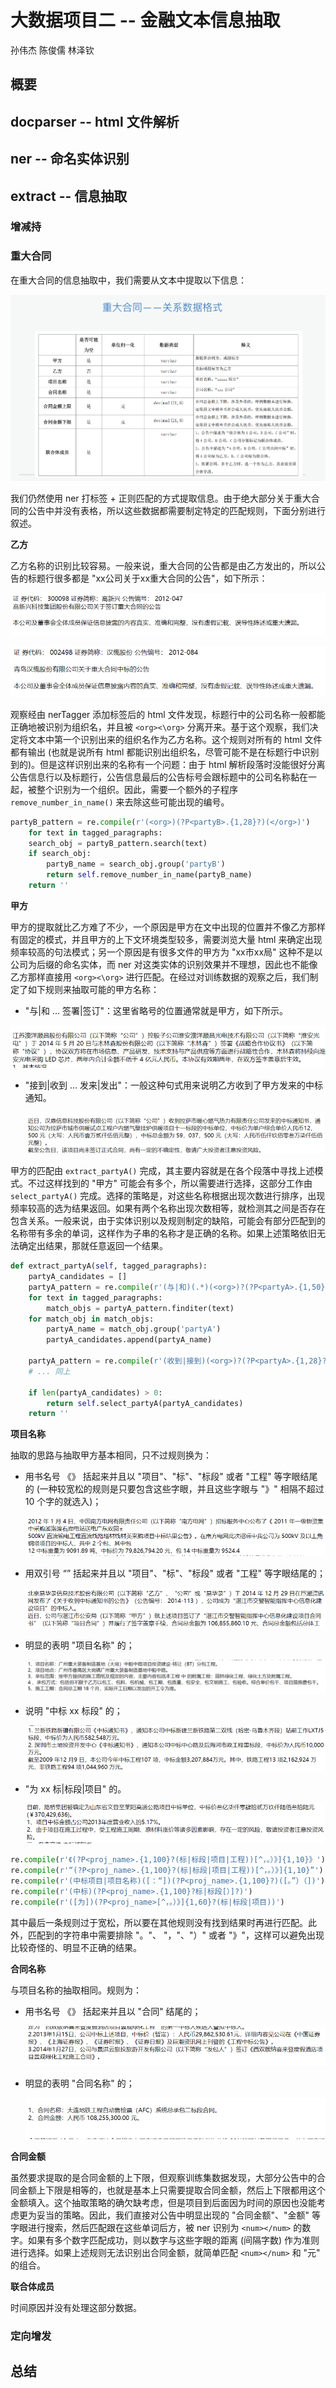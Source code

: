 # 大数据项目二 -- 金融文本信息抽取

孙伟杰 陈俊儒 林泽钦

## 概要

## docparser -- html 文件解析

## ner -- 命名实体识别

## extract -- 信息抽取

### 增减持

### 重大合同

在重大合同的信息抽取中，我们需要从文本中提取以下信息：

![hetong1](./img/hetong1.png)

我们仍然使用 ner 打标签 + 正则匹配的方式提取信息。由于绝大部分关于重大合同的公告中并没有表格，所以这些数据都需要制定特定的匹配规则，下面分别进行叙述。

__乙方__

乙方名称的识别比较容易。一般来说，重大合同的公告都是由乙方发出的，所以公告的标题行很多都是 "xx公司关于xx重大合同的公告"，如下所示：

![yifang1](.\img\yifang1.png)

![yifang2](.\img\yifang2.png)

观察经由 nerTagger 添加标签后的 html 文件发现，标题行中的公司名称一般都能正确地被识别为组织名，并且被 `<org><\org>` 分离开来。基于这个观察，我们决定将文本中第一个识别出来的组织名作为乙方名称。这个规则对所有的 html 文件都有输出 (也就是说所有 html 都能识别出组织名，尽管可能不是在标题行中识别到的)。但是这样识别出来的名称有一个问题：由于 html 解析段落时没能很好分离公告信息行以及标题行，公告信息最后的公告标号会跟标题中的公司名称黏在一起，被整个识别为一个组织。因此，需要一个额外的子程序 `remove_number_in_name()` 来去除这些可能出现的编号。

```python
partyB_pattern = re.compile(r'(<org>)(?P<partyB>.{1,28}?)(</org>)')
	for text in tagged_paragraphs:
	search_obj = partyB_pattern.search(text)
	if search_obj:
		partyB_name = search_obj.group('partyB')
		return self.remove_number_in_name(partyB_name)
	return ''
```

__甲方__

甲方的提取就比乙方难了不少，一个原因是甲方在文中出现的位置并不像乙方那样有固定的模式，并且甲方的上下文环境类型较多，需要浏览大量 html 来确定出现频率较高的句法模式；另一个原因是有很多文件的甲方为 "xx市xx局" 这种不是以公司为后缀的命名实体，而 ner 对这类实体的识别效果并不理想，因此也不能像乙方那样直接用 `<org><\org>` 进行匹配。在经过对训练数据的观察之后，我们制定了如下规则来抽取可能的甲方名称：

+  "与|和 ... 签署|签订"：这里省略号的位置通常就是甲方，如下所示。

  ![jiafang1](.\img\jiafang1.png)

+ "接到|收到 ... 发来|发出"：一般这种句式用来说明乙方收到了甲方发来的中标通知。

  ![jiafang2](.\img\jiafang2.png)

甲方的匹配由 `extract_partyA()` 完成，其主要内容就是在各个段落中寻找上述模式。不过这样找到的 "甲方" 可能会有多个，所以需要进行选择，这部分工作由 `select_partyA()` 完成。选择的策略是，对这些名称根据出现次数进行排序，出现频率较高的选为结果返回。如果有两个名称出现次数相等，就检测其之间是否存在包含关系。一般来说，由于实体识别以及规则制定的缺陷，可能会有部分匹配到的名称带有多余的单词，这样作为子串的名称才是正确的名称。如果上述策略依旧无法确定出结果，那就任意返回一个结果。

```python
def extract_partyA(self, tagged_paragraphs):
	partyA_candidates = []
	partyA_pattern = re.compile(r'(与|和)(.*)(<org>)?(?P<partyA>.{1,50}?)(</org>)?(.*)(签订|签署)')
	for text in tagged_paragraphs:
		match_objs = partyA_pattern.finditer(text)
	for match_obj in match_objs:
		partyA_name = match_obj.group('partyA')
		partyA_candidates.append(partyA_name)

	partyA_pattern = re.compile(r'(收到|接到)(<org>)?(?P<partyA>.{1,28}?)(</org>)?(发出|发来)')
	# ... 同上
	
    if len(partyA_candidates) > 0:
		return self.select_partyA(partyA_candidates)
    return ''
```

__项目名称__

抽取的思路与抽取甲方基本相同，只不过规则换为：

+ 用书名号 《》 括起来并且以 "项目"、"标"、"标段" 或者 "工程" 等字眼结尾的 (一种较宽松的规则是只要包含这些字眼，并且这些字眼与 "》" 相隔不超过 10 个字的就选入)；

  ![projname1](.\img\projname3.png)

+ 用双引号 “” 括起来并且以 "项目"、"标"、"标段" 或者 "工程" 等字眼结尾的；

  ![projname1](.\img\projname2.png)

+ 明显的表明 "项目名称" 的；

  ![projname1](.\img\projname1.png)

+ 说明 "中标 xx 标段" 的；

  ![projname1](.\img\projname4.png)

+ "为 xx 标|标段|项目" 的。

  ![projname1](.\img\projname5.png)

```python
re.compile(r'《(?P<proj_name>.{1,100}?(标|标段|项目|工程))[^，。）》]{1,10}》')
re.compile(r'“(?P<proj_name>.{1,100}?(标|标段|项目|工程))[^，。）》]{1,10}”')
re.compile(r'(中标项目|项目名称)([：“])(?P<proj_name>.{1,100}?)([。”）（])')
re.compile(r'(中标)(?P<proj_name>.{1,100}?标|标段[）]?)')
re.compile(r'([为])(?P<proj_name>[^，。）》]{1,60}?(标|标段|项目))')
```

其中最后一条规则过于宽松，所以要在其他规则没有找到结果时再进行匹配。此外，匹配到的字符串中需要排除 "。"、 "，"、"）" 或者 "》"，这样可以避免出现比较奇怪的、明显不正确的结果。

__合同名称__

与项目名称的抽取相同。规则为：

+ 用书名号 《》 括起来并且以 "合同" 结尾的；

  ![hetong1](./img/hetong3.png)

+ 明显的表明 "合同名称" 的；

  ![hetong1](./img/hetong2.png)

__合同金额__

虽然要求提取的是合同金额的上下限，但观察训练集数据发现，大部分公告中的合同金额上下限是相等的，也就是基本上只需要提取合同金额，然后上下限都用这个金额填入。这个抽取策略的确欠缺考虑，但是项目到后面因为时间的原因也没能考虑更为妥当的策略。因此，我们直接对公告中明显出现的 "合同金额"、"金额" 等字眼进行搜索，然后匹配跟在这些单词后方，被 ner 识别为 `<num></num>` 的数字。如果有多个数字匹配成功，则以数字与这些字眼的距离 (间隔字数) 作为准则进行选择。如果上述规则无法识别出合同金额，就简单匹配 `<num></num>` 和 "元" 的组合。

__联合体成员__

时间原因并没有处理这部分数据。

### 定向增发

## 总结